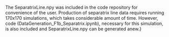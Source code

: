 The SeparatrixLine.npy was included in the code repository for convenience of the user. 
Production of separatrix line data requires running 170x170 simulations, which takes considerable amount of time. 
However, code (DataGeneration_F1b_Separatrix.ipynb), necessary for this simulation, is also included and SeparatrixLine.npy can be generated anew.}
